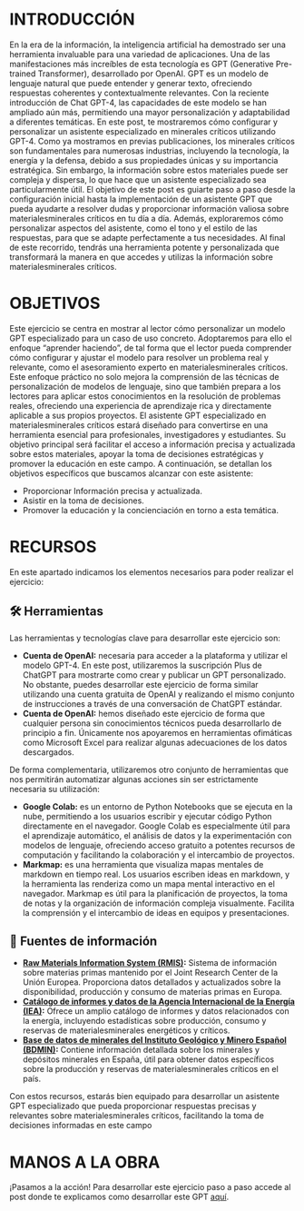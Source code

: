 # INTRODUCCIÓN

En la era de la información, la inteligencia artificial ha demostrado ser una herramienta invaluable para una variedad de aplicaciones. Una de las manifestaciones más increíbles de esta tecnología es GPT  (Generative Pre-trained Transformer), desarrollado por OpenAI. GPT es un modelo de lenguaje natural que puede entender y generar texto, ofreciendo respuestas coherentes y contextualmente relevantes. Con la reciente introducción de Chat GPT-4, las capacidades de este modelo se han ampliado aún más, permitiendo una mayor personalización y adaptabilidad a diferentes temáticas.
En este post, te mostraremos cómo configurar y personalizar un asistente especializado en minerales críticos utilizando GPT-4. Como ya mostramos en previas publicaciones, los minerales críticos son fundamentales para numerosas industrias, incluyendo la tecnología, la energía y la defensa, debido a sus propiedades únicas y su importancia estratégica. Sin embargo, la información sobre estos materiales puede ser compleja y dispersa, lo que hace que un asistente especializado sea particularmente útil.
El objetivo de este post es guiarte paso a paso desde la configuración inicial hasta la implementación de un asistente GPT que pueda ayudarte a resolver dudas y proporcionar información valiosa sobre materialesminerales críticos en tu día a día. Además, exploraremos cómo personalizar aspectos del asistente, como el tono y el estilo de las respuestas, para que se adapte perfectamente a tus necesidades. Al final de este recorrido, tendrás una herramienta potente y personalizada que transformará la manera en que accedes y utilizas la información sobre materialesminerales críticos.

# OBJETIVOS

Este ejercicio se centra en mostrar al lector cómo personalizar un modelo GPT especializado para un caso de uso concreto. Adoptaremos para ello el enfoque “aprender haciendo”, de tal forma que el lector pueda comprender cómo configurar y ajustar el modelo para resolver un problema real y relevante, como el asesoramiento experto en materialesminerales críticos. Este enfoque práctico no solo mejora la comprensión de las técnicas de personalización de modelos de lenguaje, sino que también prepara a los lectores para aplicar estos conocimientos en la resolución de problemas reales, ofreciendo una experiencia de aprendizaje rica y directamente aplicable a sus propios proyectos.
El asistente GPT especializado en materialesminerales críticos estará diseñado para convertirse en una herramienta esencial para profesionales, investigadores y estudiantes. Su objetivo principal será facilitar el acceso a información precisa y actualizada sobre estos materiales, apoyar la toma de decisiones estratégicas y promover la educación en este campo. A continuación, se detallan los objetivos específicos que buscamos alcanzar con este asistente:
* Proporcionar Información precisa y actualizada.
* Asistir en la toma de decisiones.
* Promover la educación y la concienciación en torno a esta temática.

# RECURSOS

En este apartado indicamos los elementos necesarios para poder realizar el ejercicio:

## 🛠 Herramientas
Las herramientas y tecnologías clave para desarrollar este ejercicio son:
- **Cuenta de OpenAI:** necesaria para acceder a la plataforma y utilizar el modelo GPT-4. En este post, utilizaremos la suscripción Plus de ChatGPT para mostrarte como crear y publicar un GPT personalizado. No obstante, puedes desarrollar este ejercicio de forma similar utilizando una cuenta gratuita de OpenAI y realizando el mismo conjunto de instrucciones a través de una conversación de ChatGPT estándar.
- **Cuenta de OpenAI:** hemos diseñado este ejercicio de forma que cualquier persona sin conocimientos técnicos pueda desarrollarlo de principio a fin. Únicamente nos apoyaremos en herramientas ofimáticas como Microsoft Excel para realizar algunas adecuaciones de los datos descargados.
  
De forma complementaria, utilizaremos otro conjunto de herramientas que nos permitirán automatizar algunas acciones sin ser estrictamente necesaria su utilización:
- **Google Colab:** es un entorno de Python Notebooks que se ejecuta en la nube, permitiendo a los usuarios escribir y ejecutar código Python directamente en el navegador. Google Colab es especialmente útil para el aprendizaje automático, el análisis de datos y la experimentación con modelos de lenguaje, ofreciendo acceso gratuito a potentes recursos de computación y facilitando la colaboración y el intercambio de proyectos.
- **Markmap:** es una herramienta que visualiza mapas mentales de markdown en tiempo real. Los usuarios escriben ideas en markdown, y la herramienta las renderiza como un mapa mental interactivo en el navegador. Markmap es útil para la planificación de proyectos, la toma de notas y la organización de información compleja visualmente. Facilita la comprensión y el intercambio de ideas en equipos y presentaciones.

## 💾 Fuentes de información
- **[Raw Materials Information System (RMIS)](https://rmis.jrc.ec.europa.eu/):** Sistema de información sobre materias primas mantenido por el Joint Research Center de la Unión Europea. Proporciona datos detallados y actualizados sobre la disponibilidad, producción y consumo de materias primas en Europa.
- **[Catálogo de informes y datos de la Agencia Internacional de la Energía (IEA)](https://www.iea.org/data-and-statistics):** Ofrece un amplio catálogo de informes y datos relacionados con la energía, incluyendo estadísticas sobre producción, consumo y reservas de materialesminerales energéticos y críticos.
- **[Base de datos de minerales del Instituto Geológico y Minero Español (BDMIN)](https://info.igme.es/catalogo/resource.aspx?portal=1&catalog=3&ctt=1&lang=spa&dlang=eng&llt=dropdown&master=infoigme&shdt=false&shfo=false&resource=23):** Contiene información detallada sobre los minerales y depósitos minerales en España, útil para obtener datos específicos sobre la producción y reservas de materialesminerales críticos en el país.

Con estos recursos, estarás bien equipado para desarrollar un asistente GPT especializado que pueda proporcionar respuestas precisas y relevantes sobre materialesminerales críticos, facilitando la toma de decisiones informadas en este campo

# MANOS A LA OBRA

¡Pasamos a la acción! Para desarrollar este ejercicio paso a paso accede al post donde te explicamos como desarrollar este GPT [aquí](https://datos.gob.es/). 
